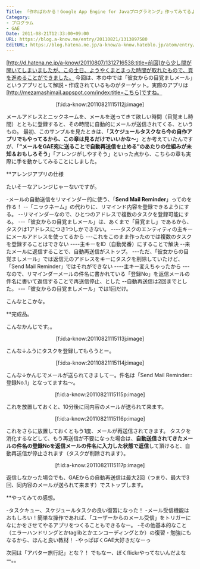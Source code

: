 ```yaml
---
Title: 「作ればわかる！Google App Engine for Javaプログラミング」作ってみてるよ！(2)
Category:
- プログラム
- GAE
Date: 2011-08-21T12:33:00+09:00
URL: https://blog.a-know.me/entry/20110821/1313897580
EditURL: https://blog.hatena.ne.jp/a-know/a-know.hateblo.jp/atom/entry/12921228815727979484
---
```



[http://d.hatena.ne.jp/a-know/20110807/1312716538:title=前回]から少し間が開いてしまいましたが、この土日、ようやくまとまった時間が取れたもので、頁を進めることができました。
今回は、本の中では「彼女からの目覚ましメール」というアプリとして解説・作成されているものがターゲット。実際のアプリは[http://mezamashimail.appspot.com/index:title=こちら]ですね。

<div align=center>
[f:id:a-know:20110821115112j:image]
</div>

メールアドレスとニックネームを、メールを送ってきて欲しい時間（目覚まし時間）とともに登録すると、その時間に自動的にメールが送信されてくる、というもの。
最初、このサンプルを見たときは、「<span class="deco" style="font-weight:bold;">スケジュールタスクなら今の自作アプリでもやってるから、この章は見るだけでいいかな〜</span>」とか考えていたんですが、「<span class="deco" style="font-weight:bold;">“メールをGAE宛に送ることで自動再送信を止める”のあたりの仕組みが未知＆おもしろそう</span>」「アレンジがしやすそう」といった点から、こちらの章も実際に手を動かしてみることにしました。


**アレンジアプリの仕様

たいそーなアレンジじゃーないですが。

-メールの自動送信をリマインダー的に使う、「<span class="deco" style="font-weight:bold;">Send Mail Reminder</span>」ってのを作る！
--「ニックネーム」の代わりに、リマインド内容を登録できるようにする。
--リマインダーなので、ひとつのアドレスで複数のタスクを登録可能にする。
---「彼女からの目覚ましメール」は、あくまで「目覚まし」であるから、タスクは1アドレスにつき1つしかできない。
----タスクのエンティティの主キーにメールアドレスを使ってるから
---これをこのまま作ったのでは複数のタスクを登録することはできない
----主キーをID（自動発番）にすることで解決
--来たメールに返信することで、自動再送信がストップ。
---ただ、「彼女からの目覚ましメール」では返信元のアドレスをキーにタスクを削除していたけど、「Send Mail Reminder」ではそれができない
----主キー変えちゃったから
---なので、リマインダーメールの件名に書かれている「登録No」を返信メールの件名に書いて返信することで再送信停止、とした
--自動再送信は2回までとした。
---「彼女からの目覚ましメール」では1回だけ。


こんなとこかな。


**完成品。

こんなかんじです。。


<div align=center>
[f:id:a-know:20110821115113j:image]
</div>


こんな↓ふうにタスクを登録してもらうとー。


<div align=center>
[f:id:a-know:20110821115114j:image]</div>


こんな↓かんじでメールが送られてきましてー。件名は「Send Mail Reminder::登録No.1」となってますね〜。

<div align=center>
[f:id:a-know:20110821115115p:image]</div>


これを放置しておくと、10分後に同内容のメールが送られて来ます。


<div align=center>
[f:id:a-know:20110821115116p:image]</div>


これをさらに放置しておくともう1度、メールが再送信されてきます。
タスクを消化するなどして、もう再送信が不要になった場合は、<span class="deco" style="font-weight:bold;">自動送信されてきたメールの件名の登録Noを返信メールの件名に入力した状態で返信</span>して頂けると、自動再送信が停止されます（タスクが削除されます）。


<div align=center>
[f:id:a-know:20110821115117p:image]</div>


返信しなかった場合でも、GAEからの自動再送信は最大2回（つまり、最大で3回、同内容のメールが送られて来ます）でストップします。



**やってみての感想。

-タスクキュー、スケジュールタスクの良い復習になった！
-メール受信機能はおもしろい！簡単な操作であれば、「ユーザーからのメール受信」をトリガーになにかをさせてやるアプリをつくることもできるなー。
-その他基本的なこと（エラーハンドリングとかtaglibとかエンコーディングとか）の復習・勉強にもなるから、ほんと良い教材！
-やっぱぼくGAE大好きだなーっ



次回は「アバター旅行記」とな？！
でもなー、ぼくflickrやってないんだよなー。。


<script src="https://moshi-moshi.moshimo.works/moshimoshi/a_know_blog/20110821-1313897580?title=%E3%80%8C%E4%BD%9C%E3%82%8C%E3%81%B0%E3%82%8F%E3%81%8B%E3%82%8B%EF%BC%81Google%20App%20Engine%20for%20Java%E3%83%97%E3%83%AD%E3%82%B0%E3%83%A9%E3%83%9F%E3%83%B3%E3%82%B0%E3%80%8D%E4%BD%9C%E3%81%A3%E3%81%A6%E3%81%BF%E3%81%A6%E3%82%8B%E3%82%88%EF%BC%81(2)"></script>
